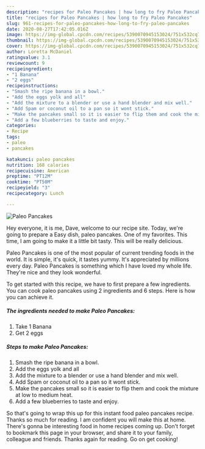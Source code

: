 ```yaml
---
description: "recipes for Paleo Pancakes | how long to fry Paleo Pancakes"
title: "recipes for Paleo Pancakes | how long to fry Paleo Pancakes"
slug: 961-recipes-for-paleo-pancakes-how-long-to-fry-paleo-pancakes
date: 2020-08-27T17:42:05.016Z
image: https://img-global.cpcdn.com/recipes/5390070945153024/751x532cq70/paleo-pancakes-recipe-main-photo.jpg
thumbnail: https://img-global.cpcdn.com/recipes/5390070945153024/751x532cq70/paleo-pancakes-recipe-main-photo.jpg
cover: https://img-global.cpcdn.com/recipes/5390070945153024/751x532cq70/paleo-pancakes-recipe-main-photo.jpg
author: Loretta McDaniel
ratingvalue: 3.1
reviewcount: 9
recipeingredient:
- "1 Banana"
- "2 eggs"
recipeinstructions:
- "Smash the ripe banana in a bowl."
- "Add the eggs yolk and all"
- "Add the mixture to a blender or use a hand blender and mix well."
- "Add Spam or coconut oil to a pan so it wont stick."
- "Make the pancakes small so it is easier to flip them and cook the mixture at low to medium heat."
- "Add a few blueberries to taste and enjoy."
categories:
- Recipe
tags:
- paleo
- pancakes

katakunci: paleo pancakes 
nutrition: 168 calories
recipecuisine: American
preptime: "PT12M"
cooktime: "PT50M"
recipeyield: "3"
recipecategory: Lunch

---
```



![Paleo Pancakes](https://img-global.cpcdn.com/recipes/5390070945153024/751x532cq70/paleo-pancakes-recipe-main-photo.jpg)

Hey everyone, it is me, Dave, welcome to our recipe site. Today, we're going to prepare a Easy dish, paleo pancakes. One of my favorites. This time, I am going to make it a little bit tasty. This will be really delicious.



Paleo Pancakes is one of the most popular of current trending foods in the world. It is simple, it's quick, it tastes yummy. It's appreciated by millions every day. Paleo Pancakes is something which I have loved my whole life. They're nice and they look wonderful.


To get started with this recipe, we have to first prepare a few ingredients. You can cook paleo pancakes using 2 ingredients and 6 steps. Here is how you can achieve it.

<!--inarticleads1-->

##### The ingredients needed to make Paleo Pancakes:

1. Take 1 Banana
1. Get 2 eggs




<!--inarticleads2-->

##### Steps to make Paleo Pancakes:

1. Smash the ripe banana in a bowl.
1. Add the eggs yolk and all
1. Add the mixture to a blender or use a hand blender and mix well.
1. Add Spam or coconut oil to a pan so it wont stick.
1. Make the pancakes small so it is easier to flip them and cook the mixture at low to medium heat.
1. Add a few blueberries to taste and enjoy.




So that's going to wrap this up for this instant food paleo pancakes recipe. Thanks so much for reading. I am confident you will make this at home. There's gonna be interesting food in home recipes coming up. Don't forget to bookmark this page in your browser, and share it to your family, colleague and friends. Thanks again for reading. Go on get cooking!
